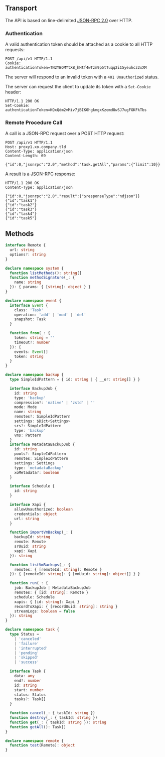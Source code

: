 ## Transport

The API is based on line-delimited [JSON-RPC
2.0](https://www.jsonrpc.org/specification) over HTTP.

### Authentication

A valid authentication token should be attached as a cookie to all HTTP
requests:

```http
POST /api/v1 HTTP/1.1
Cookie: authenticationToken=TN2YBOMYtXB_hHtf4wTzm9p5tTuqq2i15yeuhcz2xXM
```

The server will respond to an invalid token with a `401 Unauthorized` status.

The server can request the client to update its token with a `Set-Cookie` header:

```http
HTTP/1.1 200 OK
Set-Cookie: authenticationToken=KQxQdm2vMiv7jBIK0hgkmgxKzemd8wSJ7ugFGKFkTbs
```

### Remote Procedure Call

A call is a JSON-RPC request over a POST HTTP request:

```http
POST /api/v1 HTTP/1.1
Host: proxy1.xo.company.tld
Content-Type: application/json
Content-Length: 69

{"id":0,"jsonrpc":"2.0","method":"task.getAll","params":{"limit":10}}
```

A result is a JSON-RPC response:

```http
HTTP/1.1 200 OK
Content-Type: application/json

{"id":0,"jsonrpc":"2.0","result":{"$responseType":"ndjson"}}
{"id":"task1"}
{"id":"task2"}
{"id":"task3"}
{"id":"task4"}
{"id":"task5"}
```

## Methods

```ts
interface Remote {
  url: string
  options?: string
}

declare namespace system {
  function listMethods(): string[]
  function methodSignature(_: {
    name: string
  }): { params: { [string]: object } }
}

declare namespace event {
  interface Event {
    class: 'Task'
    operation: 'add' | 'mod' | 'del'
    snapshot: Task
  }

  function from(_: {
    token: string = ''
    timeout?: number
  }): {
    events: Event[]
    token: string
  }
}

declare namespace backup {
  type SimpleIdPattern = { id: string | { __or: string[] } }

  interface BackupJob {
    id: string
    type: 'backup'
    compression?: 'native' | 'zstd' | ''
    mode: Mode
    name: string
    remotes?: SimpleIdPattern
    settings: $Dict<Settings>
    srs?: SimpleIdPattern
    type: 'backup'
    vms: Pattern
  }
  interface MetadataBackupJob {
    id: string
    pools?: SimpleIdPattern
    remotes: SimpleIdPattern
    settings: Settings
    type: 'metadataBackup'
    xoMetadata?: boolean
  }

  interface Schedule {
    id: string
  }

  interface Xapi {
    allowUnauthorized: boolean
    credentials: object
    url: string
  }

  function importVmBackup(_: {
    backupId: string
    remote: Remote
    srUuid: string
    xapi: Xapi
  }): string

  function listVmBackups(_: {
    remotes: { [remoteId: string]: Remote }
  }): { [remoteId: string]: { [vmUuid: string]: object[] } }

  function run(_: {
    job: BackupJob | MetadataBackupJob
    remotes: { [id: string]: Remote }
    schedule: Schedule
    xapis: { [id: string]: Xapi }
    recordToXapi: { [recordUuid: string]: string }
    streamLogs: boolean = false
  }): string
}

declare namespace task {
  type Status =
    | 'canceled'
    | 'failure'
    | 'interrupted'
    | 'pending'
    | 'skipped'
    | 'success'

  interface Task {
    data: any
    end?: number
    id: string
    start: number
    status: Status
    tasks?: Task[]
  }

  function cancel(_: { taskId: string })
  function destroy(_: { taskId: string })
  function get(_: { taskId: string }): string
  function getAll(): Task[]
}

declare namespace remote {
  function test(Remote): object
}
```
